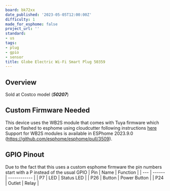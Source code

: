 ```yaml
---
board: bk72xx
date_published: '2023-05-05T12:00:00Z'
difficulty: 1
made_for_esphome: false
project_url: ''
standard:
- us
tags:
- plug
- gpio
- sensor
title: Globe Electric Wi-Fi Smart Plug 50359
---
```


## Overview

Sold at Costco model (**_50207_**)

## Custom Firmware Needed

This device uses the WB2S module that comes with Tuya firmware which can be flashed to esphome using cloudcutter following instructions [here](https://digiblur.com/2023/04/10/tuya-cloudcutter-with-esphome-how-to-guide/)
Support for WB2S modules is available in ESPhome 2023.9.0 (<https://github.com/esphome/esphome/pull/3509>).

## GPIO Pinout

Due to the fact that this uses a custom esphome firmware the pin numbers start with a P instead of the usual GPIO
| Pin | Name   | Function     |
| --- | ------ | ------------ |
| P7  | LED    | Status LED   |
| P26 | Button | Power Button |
| P24 | Outlet | Relay        |